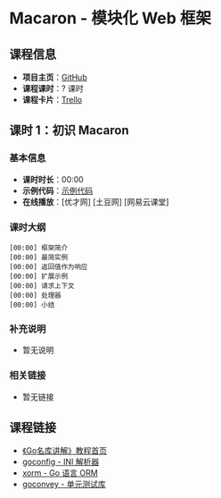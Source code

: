 # Macaron - 模块化 Web 框架

## 课程信息

- **项目主页**：[GitHub](https://github.com/Unknwon/macaron)
- **课程课时**：? 课时
- **课程卡片**：[Trello](https://trello.com/c/AfUzavrY/31-macaron-web)

## 课时 1：初识 Macaron

### 基本信息

- **课时时长**：00:00
- **示例代码**：[示例代码](class1/sample)
- **在线播放**：[优才网] [土豆网] [网易云课堂]

### 课时大纲

	[00:00] 框架简介
	[00:00] 最简实例
	[00:00] 返回值作为响应
	[00:00] 扩展示例
	[00:00] 请求上下文
	[00:00] 处理器
	[00:00] 小结
	
### 补充说明

- 暂无说明

### 相关链接

- 暂无链接

## 课程链接

- [《Go名库讲解》教程首页](http://unknwon.github.io/go-rock-libraries-showcases/)
- [goconfig - INI 解析器](https://github.com/Unknwon/go-rock-libraries-showcases/tree/master/lectures/01-goconfig)
- [xorm - Go 语言 ORM](https://github.com/Unknwon/go-rock-libraries-showcases/blob/master/lectures/02-xorm)
- [goconvey - 单元测试库](https://github.com/Unknwon/go-rock-libraries-showcases/blob/master/lectures/03-goconvey)
